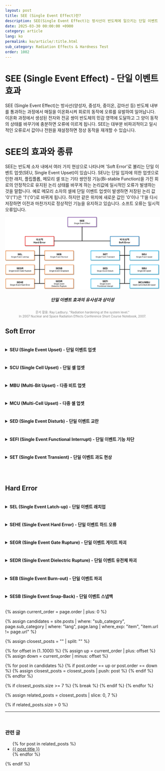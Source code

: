 ```yaml
---
layout: post
title: SEE (Single Event Effect)란?
description: SEE(Single Event Effect)는 방사선이 반도체에 일으키는 단일 이벤트 오류로, SEU부터 SEL까지 다양한 현상을 포함합니다.
date: 2025-03-30 00:00:00 +0900
category: article
lang: ko
permalink: ko/article/:title.html
sub_category: Radiation Effects & Hardness Test
order: 1002
---
```

# SEE (Single Event Effect) - 단일 이벤트 효과
SEE (Single Event Effect)는 방사선(양성자, 중성자, 중이온, 감마선 등) 반도체 내부를 통과하는 과정에서 매질을 이온화시켜 회로의 동작에 오류를 유발하여 일어납니다. 이온화 과정에서 생성된 전자와 전공 쌍이 반도체의 민감 영역에 도달하고 그 양이 동작의 상태를 바꾸기에 충분하면 오류에 이르게 됩니다. SEE는 대부분 비파괴적이고 일시적인 오류로서 값이나 전원을 재설정하면 정상 동작을 재개할 수 있습니다.



# SEE의 효과와 종류
SEE는 반도체 소자 내에서 여러 가지 현상으로 나타나며 'Soft Error'로 불리는 단일 이벤트 업셋(SEU, Single Event Upset)이 있습니다. SEU는 단일 입자에 의한 업셋으로 인한 래치, 플립플롭, 메모리 셀 또는 기타 쌍안정 기능(Bi-stable Function)을 가진 회로의 안정적으로 유지된 논리 상태를 바꾸게 하는 논리값에 일시적인 오류가 발생하는 것을 말합니다. 예로 메모리 소자의 셀에 단일 이벤트 업셋이 발생하면 저장된 논리 값 '0'('1')은 '1'('0')로 바뀌게 됩니다. 하지만 같은 위치에 새로운 값인 '0'이나 '1'을 다시 저장하면 이전과 마찬가지로 정상적인 기능을 유지하고 있습니다. 소프트 오류는 일시적 오류입니다.
<br/> <!-- 한줄 띄기 -->

<!-- 중앙 정렬 이미지 -->
<p align="center"> 
  <img src="/assets/Articles/SEE체계도.webp" alt= "단일 이벤트 효과 체계도">
</p>

<!-- 이미지 설명 -->
<div align="center"> 
<h5>단일 이벤트 효과의 유사성과 상이성</h5>
</div>

<p style="font-size: 10px; color: gray; text-align: center;">
문서 활용: Ray Ladbury. "Radiation hardening at the system level."<br> In 2007 Nuclear and Space Radiation Effects Conference Short Course Notebook, 2007.</p>



<h2>Soft Error</h2>

<details >

<summary class="clickable-summary">
<h4  style="display:inline-block">
SEU (Single Event Upset) - 단일 이벤트 업셋
</h4>
</summary>

관찰된 오류가 단일 논리 또는 단일 정보 비트가 업셋된 경우입니다. 단일 이벤트 업셋의 비트가 물리적으로 인접해 있는 MCU인 경우  혹은 이 셀 값들을 서로 다른 워드로 지정하여 다중화시킨 경우에는 이 다중 비트 업셋은 정보를 이용할 때 실제로 여러 개의 단일 셀 업셋으로 나타날 수 있습니다. SEU는 메모리 소자, 래치, 및 레지스터와 같은 저장 회로의 논리값이 변화된 것을 의미합니다.
<br/> <!-- 한줄 띄기 -->
</details>

<details>

<summary class="clickable-summary">
<h4  style="display:inline-block">
SCU (Single Cell Upset) - 단일 셀 업셋
</h4>
</summary>

하나의 셀 또는 단일 논리 비트(래치, 플립플롭 등)만 업셋되는 단일 이벤트 업셋입니다.(MCU와 비교)
 
<!-- 중앙 정렬 이미지 -->
<p align="center"> 
  <img src="/assets/Articles/SCU.webp">
</p>

<!-- 이미지 설명 -->
<div align="center"> 
<h5>SCU</h5>
</div>
<br/> <!-- 한줄 띄기 -->
</details>


<details>
<summary class="clickable-summary">
<h4  style="display:inline-block">
MBU (Multi-Bit Upset) - 다중 비트 업셋
</h4>
</summary>
동일한 논리 단어(FPGA의 경우 프레임/열/섹터 등)에서 둘 이상의 업셋이 발생하는 다중 셀의 업셋을 유도하는 단일 이벤트입니다. 다중 비트 업셋은 단일 이벤트의 논리적 표현입니다. 다중 비트 업셋은 단일 측정 중에 두 개 이상의 비트가 업셋이 되도록 하는 단일 이벤트로 정의됩니다. 다중 비트 업셋처럼 단일 워드에 여러 비트 오류가 발생할 수 있을 뿐만 아니라 여러 인접 워드에 단일 비트 오류가 발생할 수도 있습니다.
<br/> <!-- 한줄 띄기 -->
</details>




<details>
<summary class="clickable-summary">
<h4  style="display:inline-block">
MCU (Multi-Cell Upset) - 다중 셀 업셋
</h4>
</summary>
집적 회로의 여러 셀(예: 메모리 셀 또는 플립플롭)이 동시에 상태를 뒤집도록 유도하는 단일 이벤트입니다. 유도된 오류는 일반적으로 항상 그런 것은 아니지만 물리적으로 인접해 있습니다. 물리적으로 인접해 있다 하더라도 셀이 배치되고 라우팅(입출력 신호 인터리브)되는 방법에 따라 다르게 나타날 수 있기 때문에 논리적 인접성을 의미하는 것은 아닙니다. 다중 셀 업셋은 논리적으로 다중 비트 업셋, 다중 단일 비트 업셋 또는 이 둘의 조합으로 나타날 수도 있습니다.


<!-- 중앙 정렬 이미지 -->
<p align="center"> 
  <img src="/assets/Articles/MCU.webp">
</p>

<!-- 이미지 설명 -->
<div align="center"> 
<h5>MCU</h5>
</div>
<br/> <!-- 한줄 띄기 -->

</details>



<details>
<summary class="clickable-summary">
<h4  style="display:inline-block">
SED (Single Event Disturb) - 단일 이벤트 교란
</h4>
</summary>
 SRAM 셀의 일시적인 불안정 상태로 인한 것으로 설명할 수 있습니다. 이 불안정한 SRAM 상태는 결국 안정적인 상태에 되돌아 가게 되고 특성은 SEU에 해당합니다. 셀의 불안정한 상태는 읽기 명령을 수행할 수 있을 만큼 충분히 긴 시간일 수 있어서 소프트 오류가 발생할 수 있기 때문에 SED는 별도로 식별이 가능합니다. SED는 원래 반도체 접합부를 통과하거나 근처를 통과하는 이온에 의해 생성된 전하의 전기장 분리에 의해 형성된 집적 회로의 노드에서의 순간적인 전압 변동(전압 스파이크)입니다. SED는 SET와 유사하지만 미세 논리회로 소자에서 이러한 이벤트의 결과를 이를 때 사용합니다. 조합 논리 회로나 논리 소자의 저장 매체인 래치나 플립플롭에 저장된 정보가 SET에 의해서 일시적으로 손상된 것을 의미한고 이 값은 교란된 상태이나 오류가 아닌 것을 의미합니다.
<br/> <!-- 한줄 띄기 -->

</details>



<details>

<summary class="clickable-summary">
<h4  style="display:inline-block">
SEFI (Single Event Functional Interrupt) - 단일 이벤트 기능 차단
</h4>
</summary>
구성 요소를 재설정, 잠금 또는 감지 가능한 방식으로 오작동하게 하는 단일 이벤트 효과(SEE)이지만 영구적인 손상(예: 하드 오류)을 초래하지 않습니다. SEFI는 종종 제어 비트 또는 레지스터의 SBU/MBU와 연관되는 반면 SEL은 기생 사이리스터의 켜짐으로 인해 발생합니다. 많은 SEFI 이벤트는 구성 요소 재설정 작업으로 지울 수 있습니다 (기능 재설정으로 정상 복귀가 가능한 소프트 오류). 일부 구성 레지스터를 재설정하려면 장치의 완전한 전원 재인가가 필요한 경우 SEFI와 SEL을 구별하기 어려울 수 있습니다. SEFI 이벤트가 반드시 고전류 SEL과 같이 작동 전류의 확장된 증가를 초래하는 것은 아닙니다. 제어 레지스터 또는 클럭의 교란으로 인한 복잡한 집적 회로의 기능 손실(또는 정상 작동 중단)을 단일 이벤트 기능 인터럽트(SEFI)라고 합니다. SEFI는 오류 버스트 또는 장기간 기능 손실(예: 잠금)을 생성할 수 있습니다. 일반적으로 SEFI에는 단일 이벤트 래치업(SEL) 또는 단일 이벤트 스냅백(SESB)과 관련된 고전류 상태가 수반되지 않습니다. 기능은 전원을 재인가 하거나 구성 레지스터를 재설정하여 복구할 수 있습니다.

<br/> <!-- 한줄 띄기 -->

</details>


<details>
<summary class="clickable-summary">
<h4  style="display:inline-block">
SET (Single Event Transient) - 단일 이벤트 과도 현상
</h4>
</summary>
단일 이벤트 과도 현상은 조합 논리 회로의 출력 게이트에서 단일 이벤트 업셋에 의해 생성된 잘못된 논리 상태를 초래할 수 있는 짧은(과도) 임펄스입니다. 활성 클럭 에지 동안 잘못된 논리 상태가 나타나면 이 값이 소멸되지 않고 전파가 가능하게 됩니다. 이는 임펄스가 결국 저장 셀(예: 래치 또는 플립플롭[FF])에 래치될 수 있기 때문입니다.
SET는 잘 알려진 세 가지 유형의 마스킹에 의해 오류로 전파가 되는 것을 제한할 수 있고 소프트 오류 완화의 많은 도움이 될 수 있습니다. 그 구체적인 유형은 논리적 마스킹(Logical Masking, SET가 논리 기능에서 막혀 전파가 못된 경우), 시간적 마스킹(Timing Masking, SET가 래치에 저장되지 못한 경우) 및 전기적 마스킹(Electrical Masking, SET가 전파 도중 다수의 후속 논리 게이트에 의해 소멸되는 경우)등이 있습니다.
논리회로의 SET는 소자의 논리 기능과 소자의 나노급 노드에 따라 많은 차이가 있지만 일반적인 제어 및 연산 기능을 갖는 주문형 집적 회로 (ASIC, Application Specific Integrated Circuit)의 경우 발생하는 SET의 90% 이상이 마스킹 되며 이중 남은 10%가 생존하여 오류를 유발할 수 있는 업셋을 일으키는 것으로 알려져 있습니다. 중요한 것은 ASIC이 커지면 논리회로의 SET가 기하 급수적으로 증가한다는 것입니다.
아날로그 SET (ASET, Analog Single Event Transient)는 잘못된 출력을 유발하는 아날로그 회로의 일시적 결함 신호(Spurious Signal)로서 정상적인 아날로그 신호의 변형 혹은 디지털 단의 입력으로 제공될 경우 디지털 단에 소프트 오류의 일으키는 주요한 원인이 될 수 있습니다.
<br/> <!-- 한줄 띄기 -->
</details>





<br/> <!-- 한줄 띄기 -->

## Hard Error

<details>
<summary class="clickable-summary">
<h4  style="display:inline-block">
SEL (Single Event Latch-up) - 단일 이벤트 래치업
</h4>
</summary>
기생 사이리스터가 켜지고 장치의 전원을 재설정 할 때까지 고정 상태를 유지하도록 유도하는 단일 에너지 입자의 통과로 인해 발생하는 회로의 비정상적인 전류 상태입니다. 일부 SEL 이벤트는 측정 가능한 전류 증가를 초래합니다(예: IO 회로의 래치업). 일부 SEL 이벤트는 전체 구성 요소의 대기 전류(예: 공통 웰 내 메모리 셀 래치업)와 비교하여 전류(micro-SEL)의 증가를 감지하기 어렵게 만들 수 있습니다.
고 전류 SEL은 부품에 영구적인 손상을 일으키고 심각한 오류를 초래할 수 있습니다. Micro-SEL 이벤트는 일반적으로 낮은 전류 소모로 인해 비 파괴적이며 전원 재설정으로 제거할 수 있습니다. 4층 반도체 소자에서 SEL은 활성화된 입자가 한 쌍의 기생 트랜지스터 중 하나를 활성화할 때 발생하며, 이 트랜지스터는 큰 양의 피드백이 있는 회로로 결합됩니다. 결과적으로 회로가 완전히 켜지고 소진되거나 전원을 재설정할 때까지 장치 전체에 단락이 발생합니다. 전기 단락의 효과는 구조의 과열과 국부적인 금속 융합을 초래할 때 잠재적으로 파괴적입니다.

<br/> <!-- 한줄 띄기 -->
</details>

<details>
<summary class="clickable-summary">
<h4  style="display:inline-block">
SEHE (Single Event Hard Error) - 단일 이벤트 하드 오류
</h4>
</summary>
단일 이벤트 방사선 타격으로 인해 발생하는 하드 오류입니다. 단일 이벤트 하드 오류(SEHE)는 중성자 유발 업셋(예: SEU, MBU)이 복구할 수 없다는 사실을 강조하는 데 사용됩니다. 예를 들어, 입자 충돌로 인해 비트 값이 바뀜에 따라 소자의 기판이 손상되는 경우 SEU 대신 SEHE로 구분합니다.

<br/> <!-- 한줄 띄기 -->

</details>


<details>
<summary class="clickable-summary">
<h4  style="display:inline-block">
SEGR (Single Event Gate Rupture) - 단일 이벤트 게이트 파괴
</h4>
</summary>
단일 에너지 입자 충돌이 MOSFET의 게이트 산화물을 통한 고장 및 후속 전도 경로를 초래하는 이벤트입니다. SEGR은 게이트 누설 전류의 증가로 나타나며 장치의 성능 저하 또는 완전한 고장을 초래할 수 있습니다. SEGR은 전력 부품의 게이트 산화물과 드레인 사이를 손상시키는 현상이 발생합니다. 이로인해 일반적인 정상 누설 전류를 초과하는 게이트 및 드레인의 누설 전류가 크게 증가합니다. SEGR은 파괴적인 결과를 초래할 수 있습니다.
<br/> <!-- 한줄 띄기 -->
</details>




<details>
<summary class="clickable-summary">
<h4  style="display:inline-block">
SEDR (Single Event Dielectric Rupture) - 단일 이벤트 유전체 파괴
</h4>
</summary>
단일 에너지 입자 충돌로 인해 유전 물질에 전도 경로가 생성되는 현상입니다. SEDR (Single Event Dielectric rupture)은 테스트에서 관찰되었지만 우주 비행 데이터에서는 관찰되지 않았습니다. 따라서 현재 대부분 학문적 호기심으로 간주됩니다. SEDR은 코어 전원 공급 장치의 전류가 미량으로 증가한 상태가 지속적으로 유지되는 것으로 식별합니다.
<br/> <!-- 한줄 띄기 -->
</details>



<details>
<summary class="clickable-summary">
<h4  style="display:inline-block">
SEB (Single Event Burn-out) - 단일 이벤트 파괴
</h4>
</summary>
단일 에너지 입자 충돌이 장치에 국부적인 고전류 상태를 유도하여 치명적인 고장을 초래하는 이벤트입니다. SEB는 전력 트랜지스터의 고전류 상태로 인해 소자가 파손될 수 있는 상태이며 결과적으로 영구적인 고장이 발생합니다. SEB 감수성은 온도가 증가함에 따라 감소하는 것으로 나타납니다. SEB에는 전력 산화물 반도체 전계 효과 트랜지스터(MOSFET)의 게이트 파괴, 고정 비트 및 전하 결합 장치의 잡음이 포함됩니다.
<br/> <!-- 한줄 띄기 -->
</details>



<details>
<summary class="clickable-summary">
<h4  style="display:inline-block">
SESB (Single Event Snap-Back) - 단일 이벤트 스냅백
</h4>
</summary>
SEL과 마찬가지로 영향을 받는 소자에서 높은 전류 소비 조건을 나타냅니다. 에너지가 공급된 입자가 드레인 근처에 닿으면 전하 운반체의 눈사태 증식이 생성됩니다. 트랜지스터는 열려 있고 전원을 재설정할 때까지 (장치가 다시 스냅될때까지) 계속 동작합니다.(래치업 조건 참조).
</details>

{% assign current_order = page.order | plus: 0 %}

{% assign candidates = site.posts 
  | where: "sub_category", page.sub_category 
  | where: "lang", page.lang 
  | where_exp: "item", "item.url != page.url" 
%}

{% assign closest_posts = "" | split: "" %}

{% for offset in (1..1000) %}
  {% assign up = current_order | plus: offset %}
  {% assign down = current_order | minus: offset %}

  {% for post in candidates %}
    {% if post.order == up or post.order == down %}
      {% assign closest_posts = closest_posts | push: post %}
    {% endif %}
  {% endfor %}

  {% if closest_posts.size >= 7 %}
    {% break %}
  {% endif %}
{% endfor %}

{% assign related_posts = closest_posts | slice: 0, 7 %}

{% if related_posts.size > 0 %}
  <hr>
  <br>
  <h3>관련 글</h3>
  <ul>
    {% for post in related_posts %}
      <li><a href="{{ post.url }}">{{ post.title }}</a></li>
    {% endfor %}
  </ul>
{% endif %}
